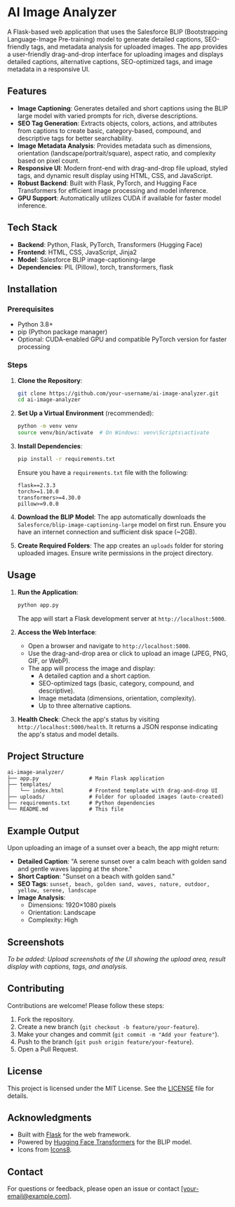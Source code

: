 # AI Image Analyzer

A Flask-based web application that uses the Salesforce BLIP (Bootstrapping Language-Image Pre-training) model to generate detailed captions, SEO-friendly tags, and metadata analysis for uploaded images. The app provides a user-friendly drag-and-drop interface for uploading images and displays detailed captions, alternative captions, SEO-optimized tags, and image metadata in a responsive UI.

## Features

- **Image Captioning**: Generates detailed and short captions using the BLIP large model with varied prompts for rich, diverse descriptions.
- **SEO Tag Generation**: Extracts objects, colors, actions, and attributes from captions to create basic, category-based, compound, and descriptive tags for better searchability.
- **Image Metadata Analysis**: Provides metadata such as dimensions, orientation (landscape/portrait/square), aspect ratio, and complexity based on pixel count.
- **Responsive UI**: Modern front-end with drag-and-drop file upload, styled tags, and dynamic result display using HTML, CSS, and JavaScript.
- **Robust Backend**: Built with Flask, PyTorch, and Hugging Face Transformers for efficient image processing and model inference.
- **GPU Support**: Automatically utilizes CUDA if available for faster model inference.

## Tech Stack

- **Backend**: Python, Flask, PyTorch, Transformers (Hugging Face)
- **Frontend**: HTML, CSS, JavaScript, Jinja2
- **Model**: Salesforce BLIP image-captioning-large
- **Dependencies**: PIL (Pillow), torch, transformers, flask

## Installation

### Prerequisites
- Python 3.8+
- pip (Python package manager)
- Optional: CUDA-enabled GPU and compatible PyTorch version for faster processing

### Steps
1. **Clone the Repository**:
   ```bash
   git clone https://github.com/your-username/ai-image-analyzer.git
   cd ai-image-analyzer
   ```

2. **Set Up a Virtual Environment** (recommended):
   ```bash
   python -m venv venv
   source venv/bin/activate  # On Windows: venv\Scripts\activate
   ```

3. **Install Dependencies**:
   ```bash
   pip install -r requirements.txt
   ```
   Ensure you have a `requirements.txt` file with the following:
   ```
   flask==2.3.3
   torch>=1.10.0
   transformers>=4.30.0
   pillow>=9.0.0
   ```

4. **Download the BLIP Model**:
   The app automatically downloads the `Salesforce/blip-image-captioning-large` model on first run. Ensure you have an internet connection and sufficient disk space (~2GB).

5. **Create Required Folders**:
   The app creates an `uploads` folder for storing uploaded images. Ensure write permissions in the project directory.

## Usage

1. **Run the Application**:
   ```bash
   python app.py
   ```
   The app will start a Flask development server at `http://localhost:5000`.

2. **Access the Web Interface**:
   - Open a browser and navigate to `http://localhost:5000`.
   - Use the drag-and-drop area or click to upload an image (JPEG, PNG, GIF, or WebP).
   - The app will process the image and display:
     - A detailed caption and a short caption.
     - SEO-optimized tags (basic, category, compound, and descriptive).
     - Image metadata (dimensions, orientation, complexity).
     - Up to three alternative captions.

3. **Health Check**:
   Check the app's status by visiting `http://localhost:5000/health`. It returns a JSON response indicating the app's status and model details.

## Project Structure

```
ai-image-analyzer/
├── app.py                # Main Flask application
├── templates/
│   └── index.html        # Frontend template with drag-and-drop UI
├── uploads/              # Folder for uploaded images (auto-created)
├── requirements.txt      # Python dependencies
└── README.md             # This file
```

## Example Output

Upon uploading an image of a sunset over a beach, the app might return:
- **Detailed Caption**: "A serene sunset over a calm beach with golden sand and gentle waves lapping at the shore."
- **Short Caption**: "Sunset on a beach with golden sand."
- **SEO Tags**: `sunset, beach, golden sand, waves, nature, outdoor, yellow, serene, landscape`
- **Image Analysis**: 
  - Dimensions: 1920×1080 pixels
  - Orientation: Landscape
  - Complexity: High

## Screenshots

*To be added: Upload screenshots of the UI showing the upload area, result display with captions, tags, and analysis.*

## Contributing

Contributions are welcome! Please follow these steps:
1. Fork the repository.
2. Create a new branch (`git checkout -b feature/your-feature`).
3. Make your changes and commit (`git commit -m "Add your feature"`).
4. Push to the branch (`git push origin feature/your-feature`).
5. Open a Pull Request.

## License

This project is licensed under the MIT License. See the [LICENSE](LICENSE) file for details.

## Acknowledgments

- Built with [Flask](https://flask.palletsprojects.com/) for the web framework.
- Powered by [Hugging Face Transformers](https://huggingface.co/) for the BLIP model.
- Icons from [Icons8](https://icons8.com/).

## Contact

For questions or feedback, please open an issue or contact [your-email@example.com].